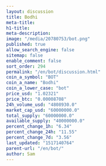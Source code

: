```yaml
---
layout: discussion
title: Bodhi
meta-title: 
h1-title: 
meta-description: 
image: "/media/20780753/bot.png"
published: true
allow_search_engine: false
sitemap: false
enable_comment: false
sort_order: 294
permalink: "/en/bot/discussion.html"
coin_a_symbol: "BOT"
coin_a_name: "Bodhi"
coin_a_lower_case: "bot"
price_usd: "1.02321"
price_btc: "0.00008708"
24h_volume_usd: "4808930.0"
market_cap_usd: "60000000.0"
total_supply: "60000000.0"
available_supply: "40000000.0"
percent_change_1h: "6.34"
percent_change_24h: "11.55"
percent_change_7d: "3.56"
last_updated: "1517140764"
parent-url: "/en/bot/"
author: Sam
---
```


